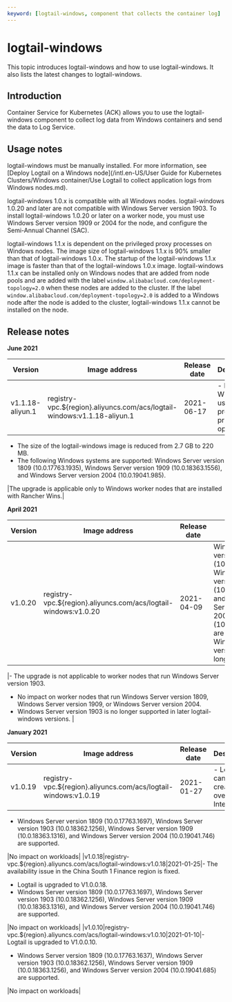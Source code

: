 ```yaml
---
keyword: [logtail-windows, component that collects the container log]
---
```


# logtail-windows

This topic introduces logtail-windows and how to use logtail-windows. It also lists the latest changes to logtail-windows.

## Introduction

Container Service for Kubernetes \(ACK\) allows you to use the logtail-windows component to collect log data from Windows containers and send the data to Log Service.

## Usage notes

logtail-windows must be manually installed. For more information, see [Deploy Logtail on a Windows node](/intl.en-US/User Guide for Kubernetes Clusters/Windows container/Use Logtail to collect application logs from Windows nodes.md).

logtail-windows 1.0.x is compatible with all Windows nodes. logtail-windows 1.0.20 and later are not compatible with Windows Server version 1903. To install logtail-windows 1.0.20 or later on a worker node, you must use Windows Server version 1909 or 2004 for the node, and configure the Semi-Annual Channel \(SAC\).

logtail-windows 1.1.x is dependent on the privileged proxy processes on Windows nodes. The image size of logtail-windows 1.1.x is 90% smaller than that of logtail-windows 1.0.x. The startup of the logtail-windows 1.1.x image is faster than that of the logtail-windows 1.0.x image. logtail-windows 1.1.x can be installed only on Windows nodes that are added from node pools and are added with the label `window.alibabacloud.com/deployment-topology=2.0` when these nodes are added to the cluster. If the label `window.alibabacloud.com/deployment-topology=2.0` is added to a Windows node after the node is added to the cluster, logtail-windows 1.1.x cannot be installed on the node.

## Release notes

**June 2021**

|Version|Image address|Release date|Description|Impact|
|-------|-------------|------------|-----------|------|
|v1.1.18-aliyun.1|registry-vpc.$\{region\}.aliyuncs.com/acs/logtail-windows:v1.1.18-aliyun.1|2021-06-17|-   Rancher Wins is used as the proxy of privileged operations.
-   The size of the logtail-windows image is reduced from 2.7 GB to 220 MB.
-   The following Windows systems are supported: Windows Server version 1809 \(10.0.17763.1935\), Windows Server version 1909 \(10.0.18363.1556\), and Windows Server version 2004 \(10.0.19041.985\).

|The upgrade is applicable only to Windows worker nodes that are installed with Rancher Wins.|

**April 2021**

|Version|Image address|Release date|Description|Impact|
|-------|-------------|------------|-----------|------|
|v1.0.20|registry-vpc.$\{region\}.aliyuncs.com/acs/logtail-windows:v1.0.20|2021-04-09|Windows Server version 1809 \(10.0.17763.1817\), Windows Server version 1909 \(10.0.18363.1440\), and Windows Server version 2004 \(10.0.19041.867\) are supported. Windows Server version 1903 is no longer supported.

|-   The upgrade is not applicable to worker nodes that run Windows Server version 1903.
-   No impact on worker nodes that run Windows Server version 1809, Windows Server version 1909, or Windows Server version 2004.
-   Windows Server version 1903 is no longer supported in later logtail-windows versions. |

**January 2021**

|Version|Image address|Release date|Description|Impact|
|-------|-------------|------------|-----------|------|
|v1.0.19|registry-vpc.$\{region\}.aliyuncs.com/acs/logtail-windows:v1.0.19|2021-01-27|-   Logstores can be created over the Internet.
-   Windows Server version 1809 \(10.0.17763.1697\), Windows Server version 1903 \(10.0.18362.1256\), Windows Server version 1909 \(10.0.18363.1316\), and Windows Server version 2004 \(10.0.19041.746\) are supported.

|No impact on workloads|
|v1.0.18|registry-vpc.$\{region\}.aliyuncs.com/acs/logtail-windows:v1.0.18|2021-01-25|-   The availability issue in the China South 1 Finance region is fixed.
-   Logtail is upgraded to V1.0.0.18.
-   Windows Server version 1809 \(10.0.17763.1697\), Windows Server version 1903 \(10.0.18362.1256\), Windows Server version 1909 \(10.0.18363.1316\), and Windows Server version 2004 \(10.0.19041.746\) are supported.

|No impact on workloads|
|v1.0.10|registry-vpc.$\{region\}.aliyuncs.com/acs/logtail-windows:v1.0.10|2021-01-10|-   Logtail is upgraded to V1.0.0.10.
-   Windows Server version 1809 \(10.0.17763.1637\), Windows Server version 1903 \(10.0.18362.1256\), Windows Server version 1909 \(10.0.18363.1256\), and Windows Server version 2004 \(10.0.19041.685\) are supported.

|No impact on workloads|

